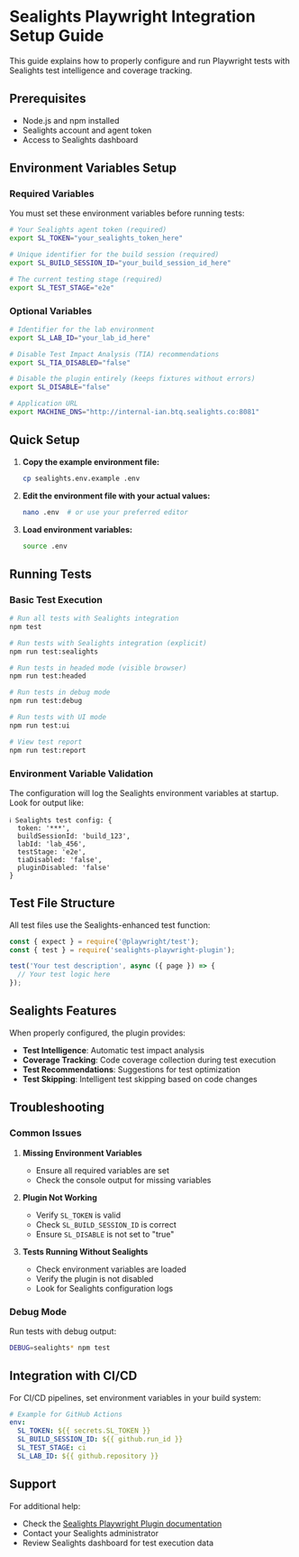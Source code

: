 # Sealights Playwright Integration Setup Guide

This guide explains how to properly configure and run Playwright tests with Sealights test intelligence and coverage tracking.

## Prerequisites

- Node.js and npm installed
- Sealights account and agent token
- Access to Sealights dashboard

## Environment Variables Setup

### Required Variables

You must set these environment variables before running tests:

```bash
# Your Sealights agent token (required)
export SL_TOKEN="your_sealights_token_here"

# Unique identifier for the build session (required)
export SL_BUILD_SESSION_ID="your_build_session_id_here"

# The current testing stage (required)
export SL_TEST_STAGE="e2e"
```

### Optional Variables

```bash
# Identifier for the lab environment
export SL_LAB_ID="your_lab_id_here"

# Disable Test Impact Analysis (TIA) recommendations
export SL_TIA_DISABLED="false"

# Disable the plugin entirely (keeps fixtures without errors)
export SL_DISABLE="false"

# Application URL
export MACHINE_DNS="http://internal-ian.btq.sealights.co:8081"
```

## Quick Setup

1. **Copy the example environment file:**
   ```bash
   cp sealights.env.example .env
   ```

2. **Edit the environment file with your actual values:**
   ```bash
   nano .env  # or use your preferred editor
   ```

3. **Load environment variables:**
   ```bash
   source .env
   ```

## Running Tests

### Basic Test Execution
```bash
# Run all tests with Sealights integration
npm test

# Run tests with Sealights integration (explicit)
npm run test:sealights

# Run tests in headed mode (visible browser)
npm run test:headed

# Run tests in debug mode
npm run test:debug

# Run tests with UI mode
npm run test:ui

# View test report
npm run test:report
```

### Environment Variable Validation

The configuration will log the Sealights environment variables at startup. Look for output like:
```
ℹ️ Sealights test config: {
  token: '***',
  buildSessionId: 'build_123',
  labId: 'lab_456',
  testStage: 'e2e',
  tiaDisabled: 'false',
  pluginDisabled: 'false'
}
```

## Test File Structure

All test files use the Sealights-enhanced test function:

```javascript
const { expect } = require('@playwright/test');
const { test } = require('sealights-playwright-plugin');

test('Your test description', async ({ page }) => {
  // Your test logic here
});
```

## Sealights Features

When properly configured, the plugin provides:

- **Test Intelligence**: Automatic test impact analysis
- **Coverage Tracking**: Code coverage collection during test execution
- **Test Recommendations**: Suggestions for test optimization
- **Test Skipping**: Intelligent test skipping based on code changes

## Troubleshooting

### Common Issues

1. **Missing Environment Variables**
   - Ensure all required variables are set
   - Check the console output for missing variables

2. **Plugin Not Working**
   - Verify `SL_TOKEN` is valid
   - Check `SL_BUILD_SESSION_ID` is correct
   - Ensure `SL_DISABLE` is not set to "true"

3. **Tests Running Without Sealights**
   - Check environment variables are loaded
   - Verify the plugin is not disabled
   - Look for Sealights configuration logs

### Debug Mode

Run tests with debug output:
```bash
DEBUG=sealights* npm test
```

## Integration with CI/CD

For CI/CD pipelines, set environment variables in your build system:

```yaml
# Example for GitHub Actions
env:
  SL_TOKEN: ${{ secrets.SL_TOKEN }}
  SL_BUILD_SESSION_ID: ${{ github.run_id }}
  SL_TEST_STAGE: ci
  SL_LAB_ID: ${{ github.repository }}
```

## Support

For additional help:
- Check the [Sealights Playwright Plugin documentation](https://www.npmjs.com/package/sealights-playwright-plugin)
- Contact your Sealights administrator
- Review Sealights dashboard for test execution data
